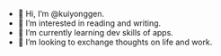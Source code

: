- 👋 Hi, I’m @kuiyonggen.
- 👀 I’m interested in reading and writing.
- 🌱 I’m currently learning dev skills of apps.
- 💞️ I’m looking to exchange thoughts on life and work.

<!---
kuiyonggen/kuiyonggen is a ✨ special ✨ repository because its `README.md` (this file) appears on your GitHub profile.
You can click the Preview link to take a look at your changes.
--->
